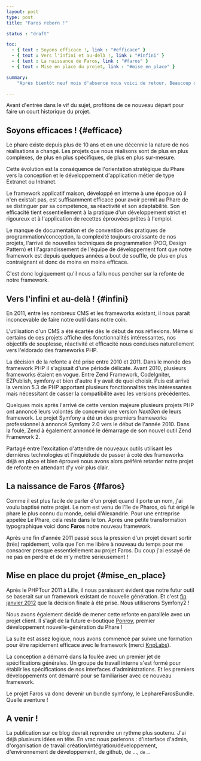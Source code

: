 ```yaml
---
layout: post
type: post
title: "Faros reborn !"

status : "draft"

toc:
  - { text : Soyons efficace !, link : "#efficace" }
  - { text : Vers l'infini et au-delà !, link : "#infini" }
  - { text : La naissance de Faros, link : "#faros" }
  - { text : Mise en place du projet, link : "#mise_en_place" }

summary:
    "Après bientôt neuf mois d'absence nous voici de retour. Beaucoup de choses se sont passées ces derniers mois : des décisions ont été prises et des actions ont été menées."

---
```


Avant d'entrée dans le vif du sujet, profitons de ce nouveau départ pour faire un court historique du projet.

## Soyons efficaces ! {#efficace}

Le phare existe depuis plus de 10 ans et en une décennie la nature de nos
réalisations a changé. Les projets que nous réalisons sont de plus en plus
complexes, de plus en plus spécifiques, de plus en plus sur-mesure.

Cette évolution est la conséquence de l'orientation stratégique du Phare
vers la conception et le développement d'application métier de type
Extranet ou Intranet.

Le framework applicatif maison, développé en interne à une époque où il n'en
existait pas, est suffisamment efficace pour avoir permit au Phare de se
distinguer par sa compétence, sa réactivité et son adaptabilité. Son
efficacité tient essentiellement à la pratique d'un développement strict et
rigoureux et à l'application de recettes éprouvées prêtes à l'emploi.

Le manque de documentation et de convention des pratiques de programmation/conception, la complexité toujours croissante de nos projets, l'arrivé de nouvelles techniques de programmation (POO, Design Pattern) et l l'agrandissement de l'équipe de développement font que notre framework est depuis quelques années a bout de souffle, de plus en plus contraignant et donc de moins en moins efficace.

C'est donc logiquement qu'il nous a fallu nous pencher sur la refonte de notre framework.


## Vers l'infini et au-delà ! {#infini}

En 2011, entre les nombreux CMS et les frameworks existant, il nous parait
inconcevable de faire notre outil dans notre coin.

L'utilisation d'un CMS a été écartée dès le début de nos réflexions. Même si
certains de ces projets affiche des fonctionnalités intéressantes, nos
objectifs de souplesse, réactivité et efficacité nous conduises
naturellement vers l'eldorado des frameworks PHP.

La décision de la refonte a été prise entre 2010 et 2011. Dans le monde des
framework PHP il s'agissait d'une période délicate. Avant 2010, plusieurs
frameworks étaient en vogue. Entre Zend Framework, CodeIgniter, EZPublish,
symfony et bien d'autre il y avait de quoi choisir. Puis est arrivé la
version 5.3 de PHP apportant plusieurs fonctionnalités très intéressantes
mais nécessitant de casser la compatibilité avec les versions précédentes.

Quelques mois après l'arrivé de cette version majeure plusieurs projets PHP
ont annoncé leurs volontés de concevoir une version _NextGen_ de leurs
framework. Le projet Symfony a été un des premiers frameworks professionnel à
annoncé Symfony 2.0 vers le début de l'année 2010. Dans la foulé, Zend à
également annoncé le démarrage de son nouvel outil Zend Framework 2.

Partagé entre l'excitation d'attendre de nouveaux outils utilisant les dernières technologies et l'inquiétude de passer à coté des frameworks déjà en place et bien éprouvé nous avons alors préféré retarder notre projet de refonte en attendant d'y voir plus clair.


## La naissance de Faros {#faros}

Comme il est plus facile de parler d'un projet quand il porte un nom, j'ai
voulu baptisé notre projet. Le nom est venu de l'île de Pharos, où fut érigé
le phare le plus connu du monde, celui d'Alexandrie. Pour une entreprise
appelée Le Phare, cela reste dans le ton. Après une petite transformation
typographique voici donc **Faros** notre nouveau framework.

Après une fin d'année 2011 passé sous la pression d'un projet devant sortir (très) rapidement, voila que l'on me libère à nouveau du temps pour me consacrer presque essentiellement au projet Faros. Du coup j'ai essayé de ne pas en perdre et de m'y mettre sérieusement !


## Mise en place du projet {#mise_en_place}

Après le PHPTour 2011 à Lille, il nous paraissant évident que notre futur outil se baserait sur un framework existant de nouvelle génération. Et c'est [fin janvier 2012](https://twitter.com/dhalsimfr/statuses/163944291276824576) que la décision finale à été prise. Nous utiliserons Symfony2 !

Nous avons également décidé de mener cette refonte en parallèle avec un projet client. Il s'agit de la future e-boutique [Ponroy](http://www.ponroy.com/), premier développement nouvelle-génération du Phare !

La suite est assez logique, nous avons commencé par suivre une formation pour être rapidement efficace avec le framework (merci [KnpLabs](http://knplabs.fr)).

La conception a démarré dans la foulée avec un premier jet de spécifications générales. Un groupe de travail interne s'est formé pour établir les spécifications de nos interfaces d'administrations. Et les premiers développements ont démarré pour se familiariser avec ce nouveau framework.

Le projet Faros va donc devenir un bundle symfony, le LephareFarosBundle. Quelle aventure !

## A venir !

La publication sur ce blog devrait reprendre un rythme plus soutenu. J'ai déjà plusieurs idées en tête. En vrac nous parlerons : d'interface d'admin, d'organisation de travail création/intégration/développement, d'environnement de développement, de github, de ..., <small>de ...</small>